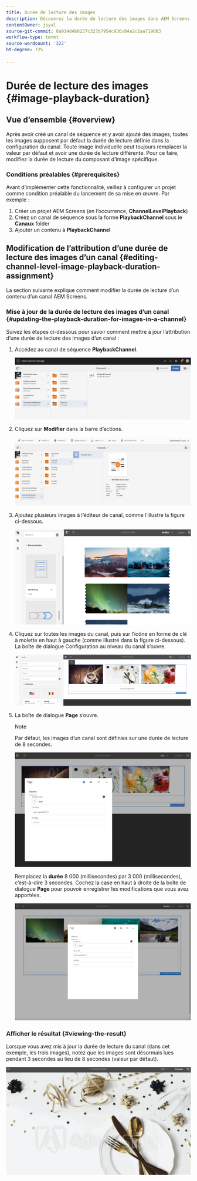 ```yaml
---
title: Durée de lecture des images
description: Découvrez la durée de lecture des images dans AEM Screens.
contentOwner: jsyal
source-git-commit: 8a914d4b0237c327b7954c936c84a2c1aa719603
workflow-type: tm+mt
source-wordcount: '322'
ht-degree: 72%

---
```



# Durée de lecture des images {#image-playback-duration}

## Vue d’ensemble {#overview}

Après avoir créé un canal de séquence et y avoir ajouté des images, toutes les images supposent par défaut la durée de lecture définie dans la configuration du canal. Toute image individuelle peut toujours remplacer la valeur par défaut et avoir une durée de lecture différente. Pour ce faire, modifiez la durée de lecture du composant d’image spécifique.

### Conditions préalables {#prerequisites}

Avant d’implémenter cette fonctionnalité, veillez à configurer un projet comme condition préalable du lancement de sa mise en œuvre. Par exemple :

1. Créer un projet AEM Screens (en l’occurrence, **ChannelLevelPlayback**)
1. Créez un canal de séquence sous la forme **PlaybackChannel** sous le **Canaux** folder
1. Ajouter un contenu à **PlaybackChannel**

## Modification de l’attribution d’une durée de lecture des images d’un canal {#editing-channel-level-image-playback-duration-assignment}

La section suivante explique comment modifier la durée de lecture d’un contenu d’un canal AEM Screens.

### Mise à jour de la durée de lecture des images d’un canal {#updating-the-playback-duration-for-images-in-a-channel}

Suivez les étapes ci-dessous pour savoir comment mettre à jour l’attribution d’une durée de lecture des images d’un canal :

1. Accédez au canal de séquence **PlaybackChannel**.

   ![screen_shot_2019-06-24at62818pm](assets/screen_shot_2019-06-24at62818pm.png)

1. Cliquez sur **Modifier** dans la barre d’actions.

   ![screen_shot_2019-06-24at70141pm](assets/screen_shot_2019-06-24at70141pm.png)

1. Ajoutez plusieurs images à l’éditeur de canal, comme l’illustre la figure ci-dessous.

   ![screen_shot_2019-06-24at90534pm](assets/screen_shot_2019-06-24at90534pm.png)

1. Cliquez sur toutes les images du canal, puis sur l’icône en forme de clé à molette en haut à gauche (comme illustré dans la figure ci-dessous). La boîte de dialogue Configuration au niveau du canal s’ouvre.

   ![screen_shot_2019-06-25at95945am](assets/screen_shot_2019-06-25at95945am.png)

1. La boîte de dialogue **Page** s’ouvre.

   >[!NOTE]
   >
   >Par défaut, les images d’un canal sont définies sur une durée de lecture de 8 secondes.

   ![screen_shot_2019-06-25at100343am](assets/screen_shot_2019-06-25at100343am.png)

   Remplacez la **durée** 8 000 (millisecondes) par 3 000 (millisecondes), c’est-à-dire 3 secondes. Cochez la case en haut à droite de la boîte de dialogue **Page** pour pouvoir enregistrer les modifications que vous avez apportées.

   ![screen_shot_2019-06-25at101527am](assets/screen_shot_2019-06-25at101527am.png)

### Afficher le résultat {#viewing-the-result}

Lorsque vous avez mis à jour la durée de lecture du canal (dans cet exemple, les trois images), notez que les images sont désormais lues pendant 3 secondes au lieu de 8 secondes (valeur par défaut).

![channel_preview](assets/channel_preview.gif)

